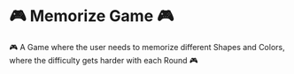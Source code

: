 # 🎮 Memorize Game 🎮
🎮 A Game where the user needs to memorize different Shapes and Colors, where the difficulty gets harder with each Round 🎮
